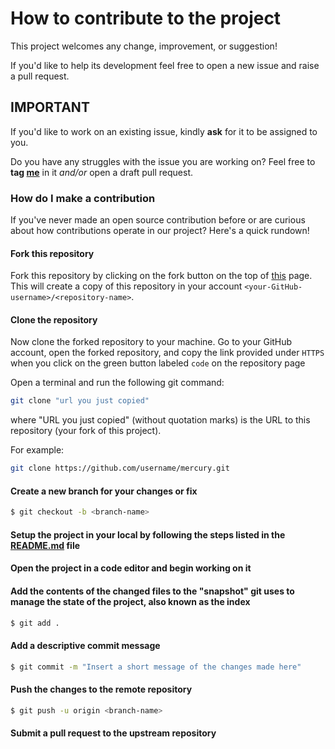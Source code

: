 # How to contribute to the project

This project welcomes any change, improvement, or suggestion!

If you'd like to help its development feel free to open a new issue and raise a pull request.

## IMPORTANT

If you'd like to work on an existing issue, kindly **ask** for it to be assigned to you.

Do you have any struggles with the issue you are working on? Feel free to **tag [me](https://github.com/Stoozy)** in it _and/or_ open a draft pull request.


### How do I make a contribution

If you've never made an open source contribution before or are curious about how contributions operate in our project? Here's a quick rundown!

#### Fork this repository

Fork this repository by clicking on the fork button on the top of [this](https://github.com/Stoozy/mercury) page.
This will create a copy of this repository in your account `<your-GitHub-username>/<repository-name>`.

#### Clone the repository

Now clone the forked repository to your machine. Go to your GitHub account, open the forked repository, and copy the link provided under `HTTPS` when you click on the green button labeled `code` on the repository page

Open a terminal and run the following git command:

```sh
git clone "url you just copied"
```

where "URL you just copied" (without quotation marks) is the URL to this repository (your fork of this project). 

For example:

```sh
git clone https://github.com/username/mercury.git
```

#### Create a new branch for your changes or fix 

```sh
$ git checkout -b <branch-name>
```

#### Setup the project in your local by following the steps listed in the [README.md](https://github.com/Stoozy/mercury/blob/master/README.md) file

#### Open the project in a code editor and begin working on it
#### Add the contents of the changed files to the "snapshot" git uses to manage the state of the project, also known as the index

```sh
$ git add .
```

#### Add a descriptive commit message

```sh
$ git commit -m "Insert a short message of the changes made here"
```

#### Push the changes to the remote repository
```sh
$ git push -u origin <branch-name>
```

#### Submit a pull request to the upstream repository
